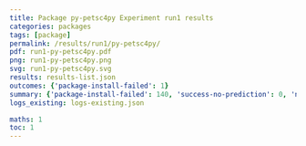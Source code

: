 ```yaml
---
title: Package py-petsc4py Experiment run1 results
categories: packages
tags: [package]
permalink: /results/run1/py-petsc4py/
pdf: run1-py-petsc4py.pdf
png: run1-py-petsc4py.png
svg: run1-py-petsc4py.svg
results: results-list.json
outcomes: {'package-install-failed': 1}
summary: {'package-install-failed': 140, 'success-no-prediction': 0, 'no-results-generated': 0, 'results-generated': 140, 'total-runs': 140}
logs_existing: logs-existing.json

maths: 1
toc: 1
---
```

